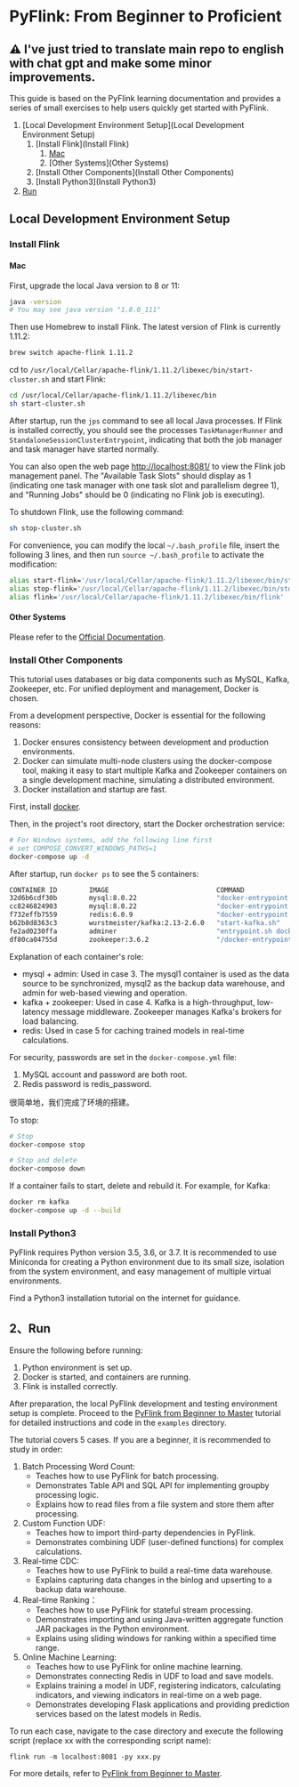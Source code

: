 # PyFlink: From Beginner to Proficient

## ⚠️ I've just tried to translate main repo to english with chat gpt and make some minor improvements.

This guide is based on the PyFlink learning documentation and provides a series of small exercises to help users quickly get started with PyFlink.

1. [Local Development Environment Setup](Local Development Environment Setup)
   1. [Install Flink](Install Flink)
      1. [Mac](Mac)
      2. [Other Systems](Other Systems)
   2. [Install Other Components](Install Other Components)
   3. [Install Python3](Install Python3)
2. [Run](Run)

## Local Development Environment Setup
### Install Flink
#### Mac

First, upgrade the local Java version to 8 or 11:

```bash
java -version
# You may see java version "1.8.0_111"
```

Then use Homebrew to install Flink. The latest version of Flink is currently 1.11.2:

```bash
brew switch apache-flink 1.11.2
```

cd to `/usr/local/Cellar/apache-flink/1.11.2/libexec/bin/start-cluster.sh` and start Flink:

```bash
cd /usr/local/Cellar/apache-flink/1.11.2/libexec/bin
sh start-cluster.sh
```

After startup, run the `jps` command to see all local Java processes. If Flink is installed correctly, you should see the processes `TaskManagerRunner` and `StandaloneSessionClusterEntrypoint`, indicating that both the job manager and task manager have started normally.

You can also open the web page [http://localhost:8081/](http://localhost:8081/) to view the Flink job management panel. The "Available Task Slots" should display as 1 (indicating one task manager with one task slot and parallelism degree 1), and "Running Jobs" should be 0 (indicating no Flink job is executing).

To shutdown Flink, use the following command:

```bash
sh stop-cluster.sh
```

For convenience, you can modify the local `~/.bash_profile` file, insert the following 3 lines, and then run `source ~/.bash_profile` to activate the modification:

```bash
alias start-flink='/usr/local/Cellar/apache-flink/1.11.2/libexec/bin/start-cluster.sh'
alias stop-flink='/usr/local/Cellar/apache-flink/1.11.2/libexec/bin/stop-cluster.sh'
alias flink='/usr/local/Cellar/apache-flink/1.11.2/libexec/bin/flink'
```

#### Other Systems

Please refer to the [Official Documentation](https://nightlies.apache.org/flink/flink-docs-stable/docs/dev/dataset/local_execution/).

### Install Other Components

This tutorial uses databases or big data components such as MySQL, Kafka, Zookeeper, etc. For unified deployment and management, Docker is chosen.

From a development perspective, Docker is essential for the following reasons:
1. Docker ensures consistency between development and production environments.
1. Docker can simulate multi-node clusters using the docker-compose tool, making it easy to start multiple Kafka and Zookeeper containers on a single development machine, simulating a distributed environment.
1. Docker installation and startup are fast.

First, install [docker](https://www.docker.com/).

Then, in the project's root directory, start the Docker orchestration service:

```bash
# For Windows systems, add the following line first
# set COMPOSE_CONVERT_WINDOWS_PATHS=1
docker-compose up -d
```

After startup, run `docker ps` to see the 5 containers:

```bash
CONTAINER ID        IMAGE                           COMMAND                  CREATED             STATUS              PORTS                                                  NAMES
32d6b6cdf30b        mysql:8.0.22                    "docker-entrypoint.s…"   5 days ago          Up 3 seconds        0.0.0.0:3306->3306/tcp, 33060/tcp                      mysql1
cc8246824903        mysql:8.0.22                    "docker-entrypoint.s…"   5 days ago          Up 3 seconds        33060/tcp, 0.0.0.0:3307->3306/tcp                      mysql2
f732effb7559        redis:6.0.9                     "docker-entrypoint.s…"   5 days ago          Up 5 seconds        0.0.0.0:6379->6379/tcp                                 redis
b62b8d8363c3        wurstmeister/kafka:2.13-2.6.0   "start-kafka.sh"         5 days ago          Up 3 seconds        0.0.0.0:9092->9092/tcp                                 kafka
fe2ad0230ffa        adminer                         "entrypoint.sh docke…"   5 days ago          Up 12 seconds       0.0.0.0:8080->8080/tcp                                 adminer
df80ca04755d        zookeeper:3.6.2                 "/docker-entrypoint.…"   5 days ago          Up 3 seconds        2888/tcp, 3888/tcp, 0.0.0.0:2181->2181/tcp, 8080/tcp   zookeeper
```

Explanation of each container's role:
* mysql + admin: Used in case 3. The mysql1 container is used as the data source to be synchronized, mysql2 as the backup data warehouse, and admin for web-based viewing and operation.
* kafka + zookeeper: Used in case 4. Kafka is a high-throughput, low-latency message middleware. Zookeeper manages Kafka's brokers for load balancing.
* redis: Used in case 5 for caching trained models in real-time calculations.

For security, passwords are set in the `docker-compose.yml` file:
1. MySQL account and password are both root.
1. Redis password is redis_password.

很简单地，我们完成了环境的搭建。

To stop:

```bash
# Stop
docker-compose stop

# Stop and delete
docker-compose down
```

If a container fails to start, delete and rebuild it. For example, for Kafka:

```bash
docker rm kafka
docker-compose up -d --build
```

### Install Python3

PyFlink requires Python version 3.5, 3.6, or 3.7. It is recommended to use Miniconda for creating a Python environment due to its small size, isolation from the system environment, and easy management of multiple virtual environments.

Find a Python3 installation tutorial on the internet for guidance.

## 2、Run

Ensure the following before running:
1. Python environment is set up.
1. Docker is started, and containers are running.
1. Flink is installed correctly.

After preparation, the local PyFlink development and testing environment setup is complete. Proceed to the [PyFlink from Beginner to Master](examples/README.md) tutorial for detailed instructions and code in the `examples` directory.

The tutorial covers 5 cases. If you are a beginner, it is recommended to study in order:
1. Batch Processing Word Count:
    - Teaches how to use PyFlink for batch processing.
    - Demonstrates Table API and SQL API for implementing groupby processing logic.
    - Explains how to read files from a file system and store them after processing.
2. Custom Function UDF:
    - Teaches how to import third-party dependencies in PyFlink.
    - Demonstrates combining UDF (user-defined functions) for complex calculations.
3. Real-time CDC:
    - Teaches how to use PyFlink to build a real-time data warehouse.
    - Explains capturing data changes in the binlog and upserting to a backup data warehouse.
4. Real-time Ranking：
    - Teaches how to use PyFlink for stateful stream processing.
    - Demonstrates importing and using Java-written aggregate function JAR packages in the Python environment.
    - Explains using sliding windows for ranking within a specified time range.
5. Online Machine Learning:
    - Teaches how to use PyFlink for online machine learning.
    - Demonstrates connecting Redis in UDF to load and save models.
    - Explains training a model in UDF, registering indicators, calculating indicators, and viewing indicators in real-time on a web page.
    - Demonstrates developing Flask applications and providing prediction services based on the latest models in Redis.

To run each case, navigate to the case directory and execute the following script (replace xx with the corresponding script name):

```
flink run -m localhost:8081 -py xxx.py
```

For more details, refer to [PyFlink from Beginner to Master](examples/README.md).
